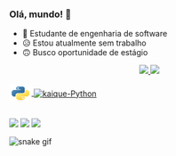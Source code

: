 ### Olá, mundo! 👋
- 📖 Estudante de engenharia de software
- 😥 Estou atualmente sem trabalho
- 🙃 Busco oportunidade de estágio
<div align="center">
  <a href="https://github.com/KaiqueAlmeidaSouza">
  <img height="180em" src="https://github-readme-stats.vercel.app/api?username=KaiqueAlmeidaSouza&show_icons=true&theme=dark&include_all_commits=true&count_private=true"/>
  <img height="180em" src="https://github-readme-stats.vercel.app/api/top-langs/?username=KaiqueAlmeidaSouza&layout=compact&langs_count=7&theme=dark"/>
</div>
<div style="display: inline_block"><br>
  <img align="center" alt="kaique-Python" height="30" width="40" src="https://raw.githubusercontent.com/devicons/devicon/master/icons/python/python-original.svg">
  <img align="center" alt="kaique-Python" height="30" width="60" src="https://img.shields.io/badge/C%2B%2B-00599C?style=for-the-badge&logo=c%2B%2B&logoColor=white"
</div>
  
  ##
 
<div> 
  <a href="https://www.instagram.com/kaique_almeida.s/" target="_blank"><img src="https://img.shields.io/badge/-Instagram-%23E4405F?style=for-the-badge&logo=instagram&logoColor=white" target="_blank"></a>
  <a href = "mailto:contatokaiquealmeida.contatooficial@gmail.com"><img src="https://img.shields.io/badge/-Gmail-%23333?style=for-the-badge&logo=gmail&logoColor=white" target="_blank"></a>
  <a href="https://www.linkedin.com/in/kaique-almeida-3a0071229/" target="_blank"><img src="https://img.shields.io/badge/-LinkedIn-%230077B5?style=for-the-badge&logo=linkedin&logoColor=white" target="_blank"></a> 

![snake gif](https://github.com/KaiqueAlmeidaSouza/KaiqueAlmeidaSouza/blob/main/.github/workflows/main.yml)
 
</div>

